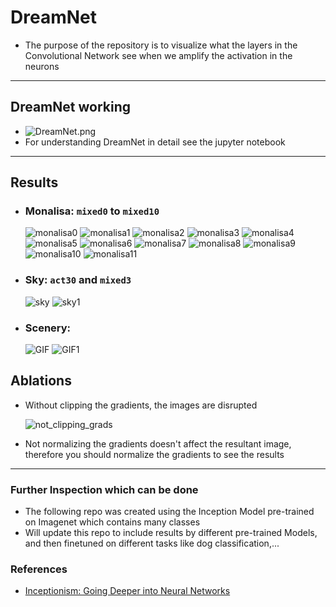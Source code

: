 # DreamNet
* The purpose of the repository is to visualize what the layers in the Convolutional Network see when we amplify the activation in the neurons

---
## DreamNet working
* ![DreamNet.png](DreamNet.png)
* For understanding DreamNet in detail see the jupyter notebook
---
## Results
* ### Monalisa: `mixed0` to `mixed10`
   ![monalisa0](monalisa/MonaLisa.jpg) ![monalisa1](monalisa/monalisa_mixed0.png) ![monalisa2](monalisa/monalisa_mixed1.png) ![monalisa3](monalisa/monalisa_mixed2.png) ![monalisa4](monalisa/monalisa_mixed3.png) ![monalisa5](monalisa/monalisa_mixed4.png) ![monalisa6](monalisa/monalisa_mixed5.png) ![monalisa7](monalisa/monalisa_mixed6.png) ![monalisa8](monalisa/monalisa_mixed7.png) ![monalisa9](monalisa/monalisa_mixed8.png) ![monalisa10](monalisa/monalisa_mixed9.png) ![monalisa11](monalisa/monalisa_mixed10.png)
* ### Sky: `act30` and `mixed3`
  ![sky](Sky/act30.png) ![sky1](Sky/mixed3.png)
* ### Scenery:
  ![GIF](scenery/GIF_200_001.gif)
  ![GIF1](scenery/GIF_200_003.gif) 
  
  
## Ablations
* Without clipping the gradients, the images are disrupted
  
  ![not_clipping_grads](monalisa/not_clipping_grads.png)
* Not normalizing the gradients doesn't affect the resultant image, therefore you should normalize the gradients to see the results
---
### Further Inspection which can be done
* The following repo was created using the Inception Model pre-trained on Imagenet which contains many classes
* Will update this repo to include results by different pre-trained Models, and then finetuned on different tasks like dog classification,...

### References
* [Inceptionism: Going Deeper into Neural Networks](https://blog.research.google/2015/06/inceptionism-going-deeper-into-neural.html)

